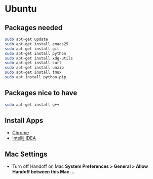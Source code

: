 # Ubuntu

## Packages needed
```bash
sudo apt-get update
sudo apt-get install emacs25
sudo apt-get install git
sudo apt-get install python
sudo apt-get install xdg-utils
sudo apt-get install curl
sudo apt-get install unzip
sudo apt-get install tmux
sudo apt install python-pip
```

## Packages nice to have
```bash
sudo apt-get install g++
```

## Install Apps
* [Chrome](https://askubuntu.com/questions/510056/how-to-install-google-chrome)
* [Intellij IDEA](https://www.jetbrains.com/idea/download/#section=linux)

## Mac Settings
* Turn off Handoff on Mac **System Preferences > General > Allow Handoff between this Mac ...**




